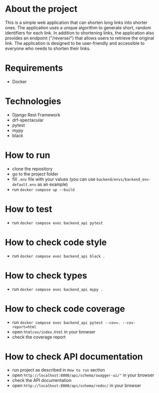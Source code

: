 # About the project
 This is a simple web application that can shorten long links into shorter ones. The application uses a unique algorithm to generate short, random identifiers for each link. In addition to shortening links, the application also provides an endpoint ("/reverse/") that allows users to retrieve the original link. The application is designed to be user-friendly and accessible to everyone who needs to shorten their links.
# Requirements
- Docker

# Technologies
- Django Rest Framework
- drf-spectacular
- pytest
- mypy
- black

# How to run
- clone the repository
- go to the project folder
- fill `.env` file with your values (you can use `backend/envs/backend_env-default.env` as an example)
- run `docker compose up --build`

# How to test
- run `docker compose exec backend_api pytest`

# How to check code style
- run `docker compose exec backend_api black .`

# How to check types
- run `docker compose exec backend_api mypy .`

# How to check code coverage
- run `docker compose exec backend_api pytest --cov=. --cov-report=html`
- open `htmlcov/index.html` in your browser
- check the coverage report

# How to check API documentation
- run project as described in `How to run` section
- open `http://localhost:8000/api/schema/swagger-ui/"` in your browser
- check the API documentation
- open `http://localhost:8000/api/schema/redoc/` in your browser
